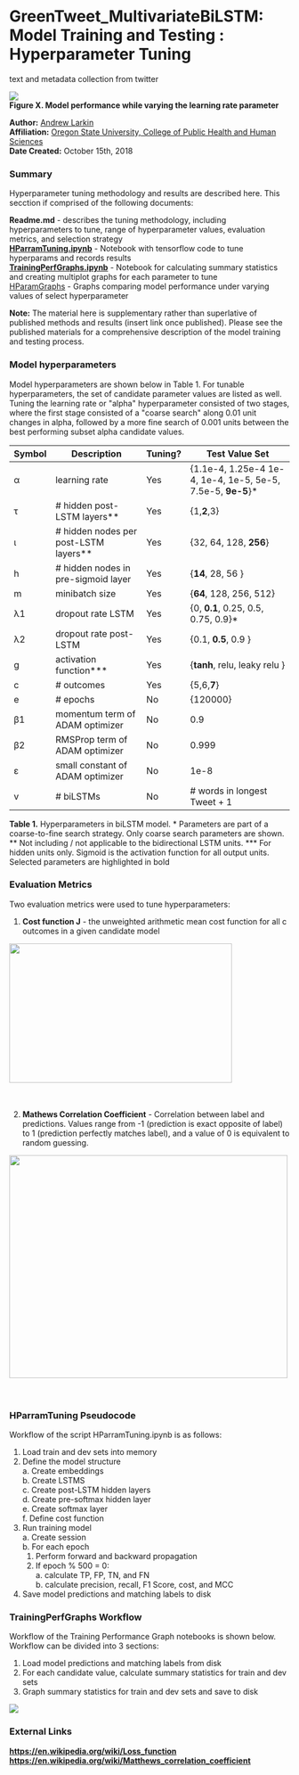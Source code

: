# GreenTweet_MultivariateBiLSTM: Model Training and Testing : Hyperparameter Tuning
text and metadata collection from twitter


![](../images/LearningRateTuning.png)<br>
**Figure X. Model performance while varying the learning rate parameter**


**Author:** [Andrew Larkin](http://www.linkedin.com/in/andrew-larkin-525ba3b5/) <br>
**Affiliation:** [Oregon State University, College of Public Health and Human Sciences](http://health.oregonstate.edu/) <br>
**Date Created:** October 15th, 2018 <br>

### Summary ###
Hyperparameter tuning methodology and results are described here.  This secction if comprised of the following documents:

**Readme.md** - describes the tuning methodology, including hyperparameters to tune, range of hyperparameter values, evaluation metrics, and selection strategy <br>
[**HParramTuning.ipynb**](./HParamTuning.ipynb) - Notebook with tensorflow code to tune hyperparams and records results <br>
[**TrainingPerfGraphs.ipynb**](./TrainingPerfGraphs.ipynb) - Notebook for calculating summary statistics and creating multiplot graphs for each parameter to tune <br>
[HParamGraphs](./HParamGraphs) - Graphs comparing model performance under varying values of select hyperparameter <br>


**Note:** The material here is supplementary rather than superlative of published methods and results (insert link once published).  Please see the published materials for a comprehensive description of the model training and testing process.

### Model hyperparameters ###
Model hyperparameters are shown below in Table 1.  For tunable hyperparameters, the set of candidate parameter values are listed as well.  Tuning the learning rate or "alpha" hyperparameter consisted of two stages, where the first stage consisted of a "coarse search" along 0.01 unit changes in alpha, followed by a more fine search of 0.001 units between the best performing subset alpha candidate values.


Symbol | Description | Tuning? | Test Value Set | 
------------ | ------------- | ------------- | ------------- 
α | learning rate | Yes | {1.1e-4, 1.25e-4 1e-4, 1e-4, 1e-5, 5e-5, 7.5e-5, **9e-5**}* |
τ |  # hidden post-LSTM layers** | Yes | {1,**2**,3} |
ι | # hidden nodes per post-LSTM layers** | Yes | {32, 64, 128, **256**} | 
h | # hidden nodes in pre-sigmoid layer | Yes | {**14**, 28, 56 } |
m | minibatch size | Yes | {**64**, 128, 256, 512} | 
λ1 | dropout rate LSTM | Yes | {0, **0.1**, 0.25, 0.5, 0.75, 0.9}* |
λ2 | dropout rate post-LSTM | Yes | {0.1, **0.5**, 0.9 } |
g | activation function*** | Yes | {**tanh**, relu, leaky relu } |
c | # outcomes | Yes | {5,6,**7**} |
e | # epochs | No | {120000} |
β1 | momentum term of ADAM optimizer | No | 0.9 |
β2 | RMSProp term of ADAM optimizer | No | 0.999 |
ε | small constant of ADAM optimizer | No |1e-8 |
v | # biLSTMs | No | # words in longest Tweet + 1 |


**Table 1.** Hyperparameters in biLSTM model. * Parameters are part of a coarse-to-fine search strategy.  Only coarse search parameters are shown. ** Not including / not applicable to the bidirectional LSTM units. *** For hidden units only. Sigmoid is the activation function for all output units.  Selected parameters are highlighted in bold 

### Evaluation Metrics ###
Two evaluation metrics were used to tune hyperparameters:
1) **Cost function J** - the unweighted arithmetic mean cost function for all c outcomes in a given candidate model


<a href="url"><img src="../images/CostFxnEquations.png" height="250" width="400" ></a> <br>
<br>
<br>

2) **Mathews Correlation Coefficient** - Correlation between label and predictions.  Values range from -1 (prediction is exact opposite of label) to 1 (prediction perfectly matches label), and a value of 0 is equivalent to random guessing.



<a href="url"><img src="../images/MCCEquations.png" height="400" width="500" ></a> <br>
<br>
<br>

### HParramTuning Pseudocode ###
Workflow of the script HParramTuning.ipynb is as follows:

1. Load train and dev sets into memory
2. Define the model structure <br>
  a. Create embeddings <br>
  b. Create LSTMS <br>
  c. Create post-LSTM hidden layers <br>
  d. Create pre-softmax hidden layer <br>
  e. Create softmax layer <br>
  f. Define cost function <br>
3. Run training model <br>
  a. Create session <br>
  b. For each epoch<br>
    1. Perform forward and backward propagation <br>
    2. If epoch % 500 = 0: <br>
      a. calculate TP, FP, TN, and FN <br>
      b. calculate precision, recall, F1 Score, cost, and MCC <br>
4. Save model predictions and matching labels to disk <br>

### TrainingPerfGraphs Workflow ###

Workflow of the Training Performance Graph notebooks is shown below.  Workflow can be divided into 3 sections:
1. Load model predictions and matching labels from disk <br>
2. For each candidate value, calculate summary statistics for train and dev sets<br>
3. Graph summary statistics for train and dev sets and save to disk <br>

![](../images/TrainingPerfGraphsWorkflow.png)

### External Links ###
**https://en.wikipedia.org/wiki/Loss_function** <br>
**https://en.wikipedia.org/wiki/Matthews_correlation_coefficient**
